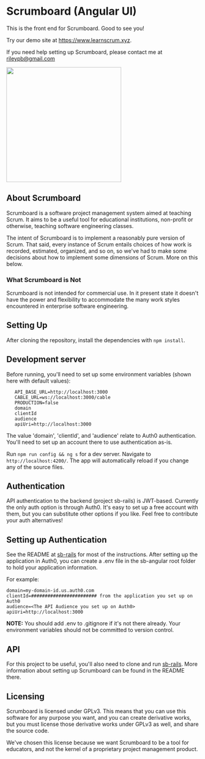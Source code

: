 # Scrumboard (Angular UI)

This is the front end for Scrumboard. Good to see you!

Try our demo site at https://www.learnscrum.xyz.

If you need help setting up Scrumboard, please contact me at rileypb@gmail.com

<img src="https://user-images.githubusercontent.com/311305/111650396-a1f97580-87db-11eb-9dad-bc284b2120b8.png" height="300px">

## About Scrumboard

Scrumboard is a software project management system aimed at teaching Scrum. It aims to be a useful tool for educational institutions, non-profit or otherwise, teaching software engineering classes.

The intent of Scrumboard is to implement a reasonably pure version of Scrum. That said, every instance of Scrum entails choices of how work is recorded, estimated, organized, and so on, so we've had to make some decisions about how to implement some dimensions of Scrum. More on this below.

### What Scrumboard is Not 

Scrumboard is not intended for commercial use. In it present state it doesn't have the power and flexibility to accommodate the many work styles encountered in enterprise software engineering.

## Setting Up

After cloning the repository, install the dependencies with `npm install`.

## Development server

Before running, you'll need to set up some environment variables (shown here with default values):

```
   API_BASE_URL=http://localhost:3000
   CABLE_URL=ws://localhost:3000/cable
   PRODUCTION=false
   domain
   clientId
   audience
   apiUri=http://localhost:3000
```

The value 'domain', 'clientId', and 'audience' relate to Auth0 authentication. You'll need to set up an account there to use authentication as-is.

Run `npm run config && ng s` for a dev server. Navigate to `http://localhost:4200/`. The app will automatically reload if you change any of the source files.

## Authentication

API authentication to the backend (project sb-rails) is JWT-based. Currently the only auth option is through Auth0. It's easy to set up a free account with them, but you can substitute other options if you like. Feel free to contribute your auth alternatives!

## Setting up Authentication

See the README at [sb-rails](https://github.com/rileypb/sb-rails) for most of the instructions. After setting up the application in Auth0, you can create a .env file in the sb-angular root folder to hold your application information.

For example:
```
domain=my-domain-id.us.auth0.com 
clientId=######################## from the application you set up on Auth0
audience=<The API Audience you set up on Auth0>
apiUri=http://localhost:3000
```

**NOTE:** You should add .env to .gitignore if it's not there already. Your environment variables should not be committed to version control.

## API

For this project to be useful, you'll also need to clone and run [sb-rails](https://github.com/rileypb/sb-rails). More information about setting up Scrumboard can be found in the README there. 

## Licensing

Scrumboard is licensed under GPLv3. This means that you can use this software for any purpose you want, and you can create derivative works, but you must license those derivative works under GPLv3 as well, and share the source code.

We've chosen this license because we want Scrumboard to be a tool for educators, and not the kernel of a proprietary project management product.
